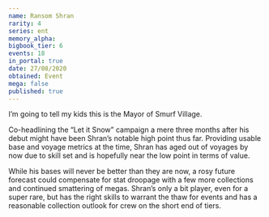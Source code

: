 ```yaml
---
name: Ransom Shran
rarity: 4
series: ent
memory_alpha:
bigbook_tier: 6
events: 18
in_portal: true
date: 27/08/2020
obtained: Event
mega: false
published: true
---
```


I’m going to tell my kids this is the Mayor of Smurf Village. 

Co-headlining the “Let it Snow” campaign a mere three months after his debut might have been Shran’s notable high point thus far. Providing usable base and voyage metrics at the time, Shran has aged out of voyages by now due to skill set and is hopefully near the low point in terms of value. 

While his bases will never be better than they are now, a rosy future forecast could compensate for stat droopage with a few more collections and continued smattering of megas. Shran’s only a bit player, even for a super rare, but has the right skills to warrant the thaw for events and has a reasonable collection outlook for crew on the short end of tiers.
